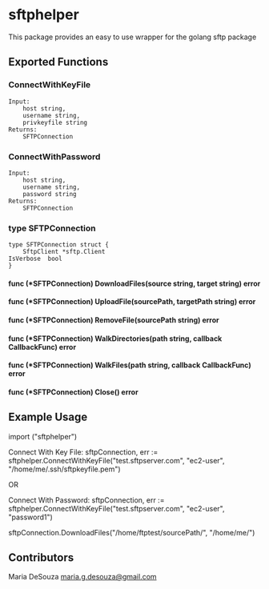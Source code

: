 # sftphelper

This package provides an easy to use wrapper for the golang sftp package

## Exported Functions

### ConnectWithKeyFile

	Input:
		host string,
		username string,
		privkeyfile string
	Returns:
		SFTPConnection

### ConnectWithPassword

	Input:
		host string,
		username string,
		password string
	Returns:
		SFTPConnection

### type SFTPConnection 
	type SFTPConnection struct {
		SftpClient *sftp.Client
	IsVerbose  bool
	}

#### func (*SFTPConnection) DownloadFiles(source string, target string) error 
#### func (*SFTPConnection) UploadFile(sourcePath, targetPath string) error 
#### func (*SFTPConnection) RemoveFile(sourcePath string) error
#### func (*SFTPConnection) WalkDirectories(path string, callback CallbackFunc) error 
#### func (*SFTPConnection) WalkFiles(path string, callback CallbackFunc) error 
#### func (*SFTPConnection) Close() error 

## Example Usage

import ("sftphelper")

Connect With Key File: 
sftpConnection, err := sftphelper.ConnectWithKeyFile("test.sftpserver.com", "ec2-user", "/home/me/.ssh/sftpkeyfile.pem")

OR 

Connect With Password: 
sftpConnection, err := sftphelper.ConnectWithKeyFile("test.sftpserver.com", "ec2-user", "password1")

sftpConnection.DownloadFiles("/home/ftptest/sourcePath/", "/home/me/")

## Contributors

Maria DeSouza <maria.g.desouza@gmail.com>

